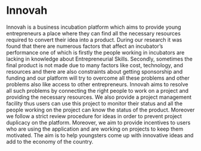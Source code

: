 # Innovah
Innovah is a business incubation platform which aims to provide young entrepreneurs a place where they can find all the necessary resources required to convert their idea into a product. During our research it was found that there are numerous factors that affect an incubator’s performance one of which is firstly the people working in incubators are lacking in knowledge about Entrepreneurial Skills. Secondly, sometimes the final product is not made due to many factors like cost, technology, and resources and there are also constraints about getting sponsorship and funding and our platform will try to overcome all these problems and other problems also like access to other entrepreneurs. Innovah aims to resolve all such problems by connecting the right people to work on a project and providing the necessary resources. We also provide a project management facility thus users can use this project to monitor their status and all the people working on the project can know the status of the product. Moreover we follow a strict review procedure for ideas in order to prevent project duplicacy on the platform. Moreover, we aim to provide incentives to users who are using the application and are working on projects to keep them motivated. The aim is to help youngsters come up with innovative ideas and add to the economy of the country.
